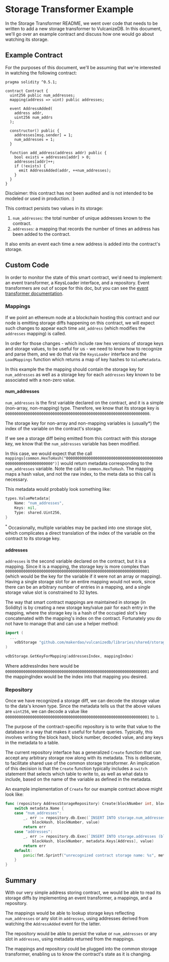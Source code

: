 # Storage Transformer Example

In the Storage Transformer README, we went over code that needs to be written to add a new storage transformer to VulcanizeDB.
In this document, we'll go over an example contract and discuss how one would go about watching its storage.

## Example Contract

For the purposes of this document, we'll be assuming that we're interested in watching the following contract:

```solidity
pragma solidity ^0.5.1;

contract Contract {
  uint256 public num_addresses;
  mapping(address => uint) public addresses;
  
  event AddressAdded(
    address addr,
    uint256 num_addrs
  );
  
  constructor() public {
    addresses[msg.sender] = 1;
    num_addresses = 1;
  }
  
  function add_address(address addr) public {
    bool exists = addresses[addr] > 0;
    addresses[addr]++;
    if (!exists) {
      emit AddressAdded(addr, ++num_addresses);
    }
  }
}
```

Disclaimer: this contract has not been audited and is not intended to be modeled or used in production. :)

This contract persists two values in its storage:

1. `num_addresses`: the total number of unique addresses known to the contract.
2. `addresses`: a mapping that records the number of times an address has been added to the contract.

It also emits an event each time a new address is added into the contract's storage.

## Custom Code

In order to monitor the state of this smart contract, we'd need to implement: an event transformer, a KeysLoader interface, and a repository. Event transformers are out of scope for this doc, but you can see the [event transformer documentation](https://github.com/makerdao/vdb-mcd-transformers/blob/prod/transformers/events/DOCUMENTATION.md).

### Mappings

If we point an ethereum node at a blockchain hosting this contract and our node is emitting storage diffs happening on this contract, we will expect such changes to appear each time `add_address` (which modifies the `addresses` mapping) is called.

In order for those changes - which include raw hex versions of storage keys and storage values, to be useful for us - we need to know how to recognize and parse them, and we do that via the `KeysLoader` interface and the `LoadMappings` function which returns a map of key hashes to `ValueMetadata`.

In this example the the mapping should contain the storage key for `num_addresses` as well as a storage key for each `addresses` key known to be associated with a non-zero value.

#### num_addresses

`num_addresses` is the first variable declared on the contract, and it is a simple (non-array, non-mapping) type.
Therefore, we know that its storage key is `0000000000000000000000000000000000000000000000000000000000000000`.

The storage key for non-array and non-mapping variables is (usually*) the index of the variable on the contract's storage.

If we see a storage diff being emitted from this contract with this storage key, we know that the `num_addresses` variable has been modified.

In this case,  we would expect that the call `mappings[common.HexToHash("0000000000000000000000000000000000000000000000000000000000000000")]` would return metadata corresponding to the `num_addresses` variable. Note the call to `common.HexToHash`. The mapping maps a hash value, and not the raw index, to the meta data so this call is necessary.

This metadata would probably look something like:

```go
types.ValueMetadata{
    Name: "num_addresses",
    Keys: nil,
    Type: shared.Uint256,
}
```

<sup>*</sup> Occasionally, multiple variables may be packed into one storage slot, which complicates a direct translation of the index of the variable on the contract to its storage key.

#### addresses

`addresses` is the second variable declared on the contract, but it is a mapping.
Since it is a mapping, the storage key is more complex than `0000000000000000000000000000000000000000000000000000000000000001` (which would be the key for the variable if it were not an array or mapping).
Having a single storage slot for an entire mapping would not work, since there can be an arbitrary number of entries in a mapping, and a single storage value slot is constrained to 32 bytes.

The way that smart contract mappings are maintained in storage (in Solidity) is by creating a new storage key/value pair for each entry in the mapping, where the storage key is a hash of the occupied slot's key concatenated with the mapping's index on the contract.  Fortunately you do not have to manage that and can use a helper method:

```go
import (
  ... 
	vdbStorage "github.com/makerdao/vulcanizedb/libraries/shared/storage"
)

vdbStorage.GetKeyForMapping(addressesIndex, mappingIndex)
```
Where addressIndex here would be `0000000000000000000000000000000000000000000000000000000000000001` and the mappingIndex would be the index into that mapping you desired.

### Repository

Once we have recognized a storage diff, we can decode the storage value to the data's known type.
Since the metadata tells us that the above values are `uint256`, we can decode a value like `0000000000000000000000000000000000000000000000000000000000000001` to `1`.

The purpose of the contract-specific repository is to write that value to the database in a way that makes it useful for future queries.
Typically, this involves writing the block hash, block number, decoded value, and any keys in the metadata to a table.

The current repository interface has a generalized `Create` function that can accept any arbitrary storage row along with its metadata.
This is deliberate, to facilitate shared use of the common storage transformer.
An implication of this decision is that the `Create` function typically includes a `switch` statement that selects which table to write to, as well as what data to include, based on the name of the variable as defined in the metadata.

An example implementation of `Create` for our example contract above might look like:

```go
func (repository AddressStorageRepository) Create(blockNumber int, blockHash string, metadata shared.StorageValueMetadata, value interface{}) error {
    switch metadata.Name {
    case "num_addresses":
        _, err := repository.db.Exec(`INSERT INTO storage.num_addresses (block_hash, block_number, n) VALUES ($1, $2, $3)`,
            blockHash, blockNumber, value)
        return err
    case "addresses":
        _, err := repository.db.Exec(`INSERT INTO storage.addresses (block_hash, block_number, address, n) VALUES ($1, $2, $3, $4)`,
            blockHash, blockNumber, metadata.Keys[Address], value)
        return err
    default:
        panic(fmt.Sprintf("unrecognized contract storage name: %s", metadata.Name))
    }
}
```

## Summary

With our very simple address storing contract, we would be able to read its storage diffs by implementing an event transformer, a mappings, and a repository.

The mappings would be able to lookup storage keys reflecting `num_addresses` or any slot in `addresses`, using addresses derived from watching the `AddressAdded` event for the latter.

The repository would be able to persist the value or `num_addresses` or any slot in `addresses`, using metadata returned from the mappings.

The mappings and repository could be plugged into the common storage transformer, enabling us to know the contract's state as it is changing.

